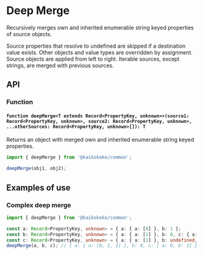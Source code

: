 # Deep Merge

Recursively merges own and inherited enumerable string keyed properties of source objects.

Source properties that resolve to undefined are skipped if a destination value exists.
Other objects and value types are overridden by assignment.
Source objects are applied from left to right.
Iterable sources, except strings, are merged with previous sources.

## API

### Function

#### `function deepMerge<T extends Record<PropertyKey, unknown>>(source1: Record<PropertyKey, unknown>, source2: Record<PropertyKey, unknown>, ...otherSources: Record<PropertyKey, unknown>[]): T`

Returns an object with merged own and inherited enumerable string keyed properties.

```ts
import { deepMerge } from '@kaikokeke/common';

deepMerge(obj1, obj2);
```

## Examples of use

### Complex deep merge

```ts
import { deepMerge } from '@kaikokeke/common';

const a: Record<PropertyKey, unknown> = { a: { a: [0] }, b: 1 };
const b: Record<PropertyKey, unknown> = { a: { a: [1] }, b: 0, c: { a: 0 } };
const c: Record<PropertyKey, unknown> = { a: { a: [1] }, b: undefined, c: { b: 1 } };
deepMerge(a, b, c); // { a: { a: [0, 1, 1] }, b: 0, c: { a: 0, b: 1} }
```
